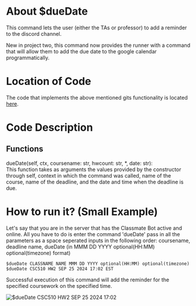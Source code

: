 # About $dueDate 
This command lets the user (either the TAs or professor) to add a reminder to the discord channel.

New in project two, this command now provides the runner with a command that will allow them to add the due date to the google calendar programmatically.

# Location of Code
The code that implements the above mentioned gits functionality is located [here](https://github.com/maddaicita/ClassMateBot-1.1/blob/main/cogs/deadline.py).

# Code Description
## Functions
dueDate(self, ctx, coursename: str, hwcount: str, *, date: str): <br>
This function takes as arguments the values provided by the constructor through self, context in which the command was called, name of the course, name of the deadline, and the date and time when the deadline is due. 

# How to run it? (Small Example)
Let's say that you are in the server that has the Classmate Bot active and online. All you have to do is 
enter the command 'dueDate' pass in all the parameters as a space seperated inputs in the following order:
coursename, deadline name, dueDate (in MMM DD YYYY optional(HH:MM) optional(timezone) format)
```
$dueDate CLASSNAME NAME MMM DD YYYY optional(HH:MM) optional(timezone)
$dueDate CSC510 HW2 SEP 25 2024 17:02 EST
```
Successful execution of this command will add the reminder for the specified coursework on the specified time.

![$dueDate CSC510 HW2 SEP 25 2024 17:02](https://github.com/maddaicita/ClassMateBot-1.1/blob/main/data/media/addhomework.gif?raw=true)
